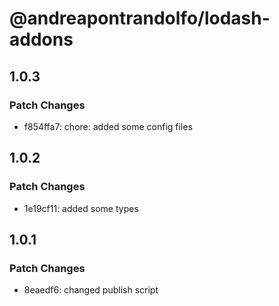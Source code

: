 # @andreapontrandolfo/lodash-addons

## 1.0.3

### Patch Changes

- f854ffa7: chore: added some config files

## 1.0.2

### Patch Changes

- 1e19cf11: added some types

## 1.0.1

### Patch Changes

- 8eaedf6: changed publish script
